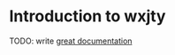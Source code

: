 # Introduction to wxjty

TODO: write [great documentation](http://jacobian.org/writing/what-to-write/)
